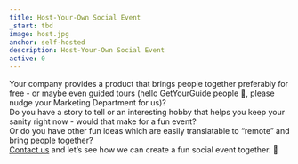 ```yaml
---
title: Host-Your-Own Social Event
_start: tbd
image: host.jpg
anchor: self-hosted
description: Host-Your-Own Social Event
active: 0
---
```


Your company provides a product that brings people together preferably for free - or maybe even guided tours (hello GetYourGuide people 👋, please nudge your Marketing Department for us)?  
Do you have a story to tell or an interesting hobby that helps you keep your sanity right now - would that make for a fun event?  
Or do you have other fun ideas which are easily translatable to “remote” and bring people together?  
[Contact us](mailto:questions@uikonf.com) and let’s see how we can create a fun social event together. 💙
